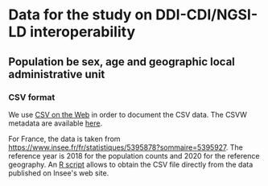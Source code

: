 # Data for the study on DDI-CDI/NGSI-LD interoperability


## Population be sex, age and geographic local administrative unit

### CSV format

We use [CSV on the Web](https://www.w3.org/TR/tabular-data-primer/) in order to document the CSV data. The CSVW metadata are available [here](population-sample.csv-metadata.json).

For France, the data is taken from https://www.insee.fr/fr/statistiques/5395878?sommaire=5395927. The reference year is 2018 for the population counts and 2020 for the reference geography. An [R script](code/R/french-population-age-distribution.R) allows to obtain the CSV file directly from the data published on Insee's web site.